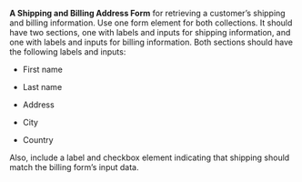 **A Shipping and Billing Address Form** for retrieving a customer’s shipping and billing information. Use one form element for both collections. It should have two sections, one with labels and inputs for shipping information, and one with labels and inputs for billing information. Both sections should have the following labels and inputs:

  * First name

  * Last name

  * Address

  * City

  * Country

Also, include a label and checkbox element indicating that shipping should match the billing form’s input data.
